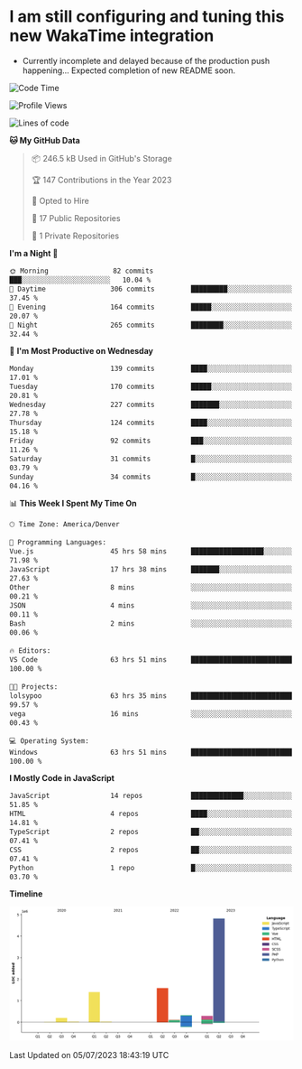 # I am still configuring and tuning this new WakaTime integration
- Currently incomplete and delayed because of the production push happening... Expected completion of new README soon.
<!--START_SECTION:waka-->
![Code Time](http://img.shields.io/badge/Code%20Time-186%20hrs%2058%20mins-blue)

![Profile Views](http://img.shields.io/badge/Profile%20Views-0-blue)

![Lines of code](https://img.shields.io/badge/From%20Hello%20World%20I%27ve%20Written-8.7%20million%20lines%20of%20code-blue)

**🐱 My GitHub Data** 

> 📦 246.5 kB Used in GitHub's Storage 
 > 
> 🏆 147 Contributions in the Year 2023
 > 
> 💼 Opted to Hire
 > 
> 📜 17 Public Repositories 
 > 
> 🔑 1 Private Repositories 
 > 
**I'm a Night 🦉** 

```text
🌞 Morning                82 commits          ███░░░░░░░░░░░░░░░░░░░░░░   10.04 % 
🌆 Daytime                306 commits         █████████░░░░░░░░░░░░░░░░   37.45 % 
🌃 Evening                164 commits         █████░░░░░░░░░░░░░░░░░░░░   20.07 % 
🌙 Night                  265 commits         ████████░░░░░░░░░░░░░░░░░   32.44 % 
```
📅 **I'm Most Productive on Wednesday** 

```text
Monday                   139 commits         ████░░░░░░░░░░░░░░░░░░░░░   17.01 % 
Tuesday                  170 commits         █████░░░░░░░░░░░░░░░░░░░░   20.81 % 
Wednesday                227 commits         ███████░░░░░░░░░░░░░░░░░░   27.78 % 
Thursday                 124 commits         ████░░░░░░░░░░░░░░░░░░░░░   15.18 % 
Friday                   92 commits          ███░░░░░░░░░░░░░░░░░░░░░░   11.26 % 
Saturday                 31 commits          █░░░░░░░░░░░░░░░░░░░░░░░░   03.79 % 
Sunday                   34 commits          █░░░░░░░░░░░░░░░░░░░░░░░░   04.16 % 
```


📊 **This Week I Spent My Time On** 

```text
🕑︎ Time Zone: America/Denver

💬 Programming Languages: 
Vue.js                   45 hrs 58 mins      ██████████████████░░░░░░░   71.98 % 
JavaScript               17 hrs 38 mins      ███████░░░░░░░░░░░░░░░░░░   27.63 % 
Other                    8 mins              ░░░░░░░░░░░░░░░░░░░░░░░░░   00.21 % 
JSON                     4 mins              ░░░░░░░░░░░░░░░░░░░░░░░░░   00.11 % 
Bash                     2 mins              ░░░░░░░░░░░░░░░░░░░░░░░░░   00.06 % 

🔥 Editors: 
VS Code                  63 hrs 51 mins      █████████████████████████   100.00 % 

🐱‍💻 Projects: 
lolsypoo                 63 hrs 35 mins      █████████████████████████   99.57 % 
vega                     16 mins             ░░░░░░░░░░░░░░░░░░░░░░░░░   00.43 % 

💻 Operating System: 
Windows                  63 hrs 51 mins      █████████████████████████   100.00 % 
```

**I Mostly Code in JavaScript** 

```text
JavaScript               14 repos            █████████████░░░░░░░░░░░░   51.85 % 
HTML                     4 repos             ████░░░░░░░░░░░░░░░░░░░░░   14.81 % 
TypeScript               2 repos             ██░░░░░░░░░░░░░░░░░░░░░░░   07.41 % 
CSS                      2 repos             ██░░░░░░░░░░░░░░░░░░░░░░░   07.41 % 
Python                   1 repo              █░░░░░░░░░░░░░░░░░░░░░░░░   03.70 % 
```



**Timeline**

![Lines of Code chart](https://raw.githubusercontent.com/certifiedbice/certifiedbice/main/assets/bar_graph.png)


 Last Updated on 05/07/2023 18:43:19 UTC
<!--END_SECTION:waka-->

